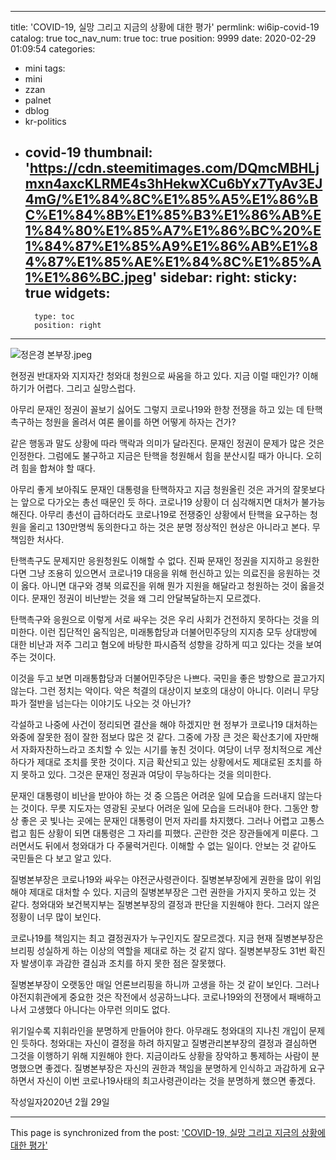 
---
title: 'COVID-19, 실망 그리고 지금의 상황에 대한 평가'
permlink: wi6ip-covid-19
catalog: true
toc_nav_num: true
toc: true
position: 9999
date: 2020-02-29 01:09:54
categories:
- mini
tags:
- mini
- zzan
- palnet
- dblog
- kr-politics
- covid-19
thumbnail: 'https://cdn.steemitimages.com/DQmcMBHLjmxn4axcKLRME4s3hHekwXCu6bYx7TyAv3EJ4mG/%E1%84%8C%E1%85%A5%E1%86%BC%E1%84%8B%E1%85%B3%E1%86%AB%E1%84%80%E1%85%A7%E1%86%BC%20%E1%84%87%E1%85%A9%E1%86%AB%E1%84%87%E1%85%AE%E1%84%8C%E1%85%A1%E1%86%BC.jpeg'
sidebar:
    right:
        sticky: true
widgets:
    -
        type: toc
        position: right
---


![정은경 본부장.jpeg](https://cdn.steemitimages.com/DQmcMBHLjmxn4axcKLRME4s3hHekwXCu6bYx7TyAv3EJ4mG/%E1%84%8C%E1%85%A5%E1%86%BC%E1%84%8B%E1%85%B3%E1%86%AB%E1%84%80%E1%85%A7%E1%86%BC%20%E1%84%87%E1%85%A9%E1%86%AB%E1%84%87%E1%85%AE%E1%84%8C%E1%85%A1%E1%86%BC.jpeg)

현정권 반대자와 지지자간 청와대 청원으로 싸움을 하고 있다. 지금 이럴 때인가? 이해하기가 어렵다. 그리고 실망스럽다.

아무리 문재인 정권이 꼴보기 싫어도 그렇지 코로나19와 한창 전쟁을 하고 있는 데 탄핵 촉구하는 청원을 올려서 여론 몰이를 하면 어떻게 하자는 건가?

같은 행동과 말도 상황에 따라 맥락과 의미가 달라진다. 문재인 정권이 문제가 많은 것은 인정한다. 그럼에도 불구하고 지금은 탄핵을 청원해서 힘을 분산시킬 때가 아니다. 오히려 힘을 합쳐야 할 때다.

아무리 좋게 보아줘도 문재인 대통령을 탄핵하자고 지금 청원올린 것은 과거의 잘못보다는 앞으로 다가오는 총선 때문인 듯 하다. 코로나19 상황이 더 심각해지면 대처가 불가능해진다. 아무리 총선이 급하더라도 코로나19로 전쟁중인 상황에서 탄핵을 요구하는 청원을 올리고 130만명씩 동의한다고 하는 것은 분명 정상적인 현상은 아니라고 본다. 무책임한 처사다.

탄핵촉구도 문제지만 응원청원도 이해할 수 없다. 진짜 문재인 정권을 지지하고 응원한다면 그냥 조용히 있으면서 코로나19 대응을 위해 헌신하고 있는 의료진을 응원하는 것이 옳다. 아니면 대구와 경북 의료진을 위해 뭔가 지원을 해달라고 청원하는 것이 옳을것이다. 문재인 정권이 비난받는 것을 왜 그리 안달복달하는지 모르겠다.

탄핵촉구와 응원으로 이렇게 서로 싸우는 것은 우리 사회가 건전하지 못하다는 것을 의미한다. 이런 집단적인 움직임은, 미래통합당과 더불어민주당의 지지층 모두 상대방에 대한 비난과 저주 그리고 혐오에 바탕한 파시즘적 성향을 강하게 띠고 있다는 것을 보여주는 것이다.

이것을 두고 보면 미래통합당과 더불어민주당은 나쁘다. 국민을 좋은 방향으로 끌고가지 않는다. 그런 정치는 악이다. 악은 척결의 대상이지 보호의 대상이 아니다. 이러니 무당파가 절반을 넘는다는 이야기도 나오는 것 아닌가?

각설하고 나중에 사건이 정리되면 결산을 해야 하겠지만 현 정부가 코로나19 대처하는 와중에 잘못한 점이 잘한 점보다 많은 것 같다. 그중에 가장 큰 것은 확산초기에 자만해서 자화자찬하느라고 조치할 수 있는 시기를 놓친 것이다. 여당이 너무 정치적으로 계산하다가 제대로 조치를 못한 것이다. 지금 확산되고 있는 상황에서도 제대로된 조치를 하지 못하고 있다. 그것은 문재인 정권과 여당이 무능하다는 것을 의미한다.

문재인 대통령이 비난을 받아야 하는 것 중 으뜸은 어려운 일에 모습을 드러내지 않는다는 것이다. 무릇 지도자는 영광된 곳보다 어려운 일에 모습을 드러내야 한다. 그동안 항상 좋은 곳 빛나는 곳에는 문재인 대통령이 먼저 자리를 차지했다. 그러나 어렵고 고통스럽고 힘든 상황이 되면 대통령은 그 자리를 피했다. 곤란한 것은 장관들에게 미룬다. 그러면서도 뒤에서 청와대가 다 주물럭거린다. 이해할 수 없는 일이다. 안보는 것 같아도 국민들은 다 보고 알고 있다.

질병본부장은 코로나19와 싸우는 야전군사령관이다. 질병본부장에게 권한을 많이 위임해야 제대로 대처할 수 있다. 지금의 질병본부장은 그런 권한을 가지지 못하고 있는 것 같다. 청와대와 보건복지부는 질병본부장의 결정과 판단을 지원해야 한다. 그러지 않은 정황이 너무 많이 보인다.

코로나19를 책임지는 최고 결정권자가 누구인지도 잘모르겠다. 지금 현재 질병본부장은 브리핑 성실하게 하는 이상의 역할을 제대로 하는 것 같지 않다. 질병본부장도 31번 확진자 발생이후 과감한 결심과 조치를 하지 못한 점은 잘못했다.

질병본부장이 오랫동안 매일 언론브리핑을 하니까 고생을 하는 것 같이 보인다. 그러나 야전지휘관에게 중요한 것은 작전에서 성공하느냐다. 코로나19와의 전쟁에서 패배하고 나서 고생했다 아니다는 아무런 의미도 없다.

위기일수록 지휘라인을 분명하게 만들어야 한다. 아무래도 청와대의 지나친 개입이 문제인 듯하다. 청와대는 자신이 결정을 하려 하지말고 질병관리본부장의 결정과 결심하면 그것을 이행하기 위해 지원해야 한다. 지금이라도 상황을 장악하고 통제하는 사람이 분명했으면 좋겠다. 질병본부장은 자신의 권한과 책임을 분명하게 인식하고 과감하게 요구하면서 자신이 이번 코로나19사태의 최고사령관이라는 것을 분명하게 했으면 좋겠다.

작성일자2020년 2월 29일

- - -

This page is synchronized from the post: ['COVID-19, 실망 그리고 지금의 상황에 대한 평가'](https://steemit.com/@oldstone/wi6ip-covid-19)
